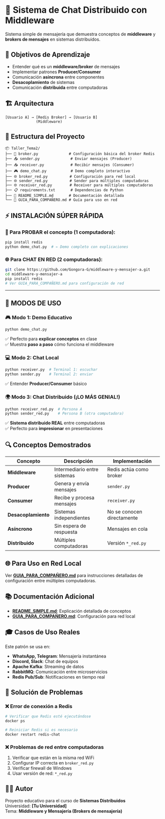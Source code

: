 # 💬 Sistema de Chat Distribuido con Middleware

Sistema simple de mensajería que demuestra conceptos de **middleware** y **brokers de mensajes** en sistemas distribuidos.

## 🎯 Objetivos de Aprendizaje

- Entender qué es un **middleware/broker** de mensajes
- Implementar patrones **Producer/Consumer**
- Comunicación **asíncrona** entre componentes
- **Desacoplamiento** de sistemas
- Comunicación **distribuida** entre computadoras

## 🏗️ Arquitectura

```
[Usuario A] → [Redis Broker] → [Usuario B]
              (Middleware)
```

## 📁 Estructura del Proyecto

```
📦 Taller_Tema2/
├── 🔧 broker.py              # Configuración básica del broker Redis
├── 📤 sender.py              # Enviar mensajes (Producer)
├── 📥 receiver.py            # Recibir mensajes (Consumer) 
├── 🎮 demo_chat.py           # Demo completo interactivo
├── 🌐 broker_red.py          # Configuración para red local
├── 🌐 sender_red.py          # Sender para múltiples computadoras
├── 🌐 receiver_red.py        # Receiver para múltiples computadoras
├── 📋 requirements.txt       # Dependencias de Python
├── 📖 README_SIMPLE.md       # Documentación detallada
└── 👥 GUIA_PARA_COMPAÑERO.md # Guía para uso en red
```

## ⚡ INSTALACIÓN SÚPER RÁPIDA

### 🎯 Para PROBAR el concepto (1 computadora):
```bash
pip install redis
python demo_chat.py  # ← Demo completo con explicaciones
```

### 🌐 Para CHAT EN RED (2 computadoras):
```bash
git clone https://github.com/Gongora-G/middleware-y-mensajer-a.git
cd middleware-y-mensajer-a  
pip install redis
# Ver GUIA_PARA_COMPAÑERO.md para configuración de red
```

---

## 🚀 MODOS DE USO

### 🎮 **Modo 1: Demo Educativo** 
```bash
python demo_chat.py
```
✅ Perfecto para **explicar conceptos** en clase  
✅ Muestra **paso a paso** cómo funciona el middleware

### 💻 **Modo 2: Chat Local**
```bash
python receiver.py  # Terminal 1: escuchar
python sender.py    # Terminal 2: enviar
```  
✅ Entender **Producer/Consumer** básico

### 🌍 **Modo 3: Chat Distribuido** (¡LO MÁS GENIAL!)
```bash
python receiver_red.py  # Persona A
python sender_red.py    # Persona B (otra computadora)
```
✅ **Sistema distribuido REAL** entre computadoras  
✅ Perfecto para **impresionar** en presentaciones

## 🔍 Conceptos Demostrados

| Concepto | Descripción | Implementación |
|----------|-------------|----------------|
| **Middleware** | Intermediario entre sistemas | Redis actúa como broker |
| **Producer** | Genera y envía mensajes | `sender.py` |
| **Consumer** | Recibe y procesa mensajes | `receiver.py` |
| **Desacoplamiento** | Sistemas independientes | No se conocen directamente |
| **Asíncrono** | Sin espera de respuesta | Mensajes en cola |
| **Distribuido** | Múltiples computadoras | Versión `*_red.py` |

## 🌐 Para Uso en Red Local

Ver **[GUIA_PARA_COMPAÑERO.md](GUIA_PARA_COMPAÑERO.md)** para instrucciones detalladas de configuración entre múltiples computadoras.

## 📚 Documentación Adicional

- **[README_SIMPLE.md](README_SIMPLE.md)**: Explicación detallada de conceptos
- **[GUIA_PARA_COMPAÑERO.md](GUIA_PARA_COMPAÑERO.md)**: Configuración para red local

## 🎓 Casos de Uso Reales

Este patrón se usa en:
- **WhatsApp, Telegram**: Mensajería instantánea
- **Discord, Slack**: Chat de equipos  
- **Apache Kafka**: Streaming de datos
- **RabbitMQ**: Comunicación entre microservicios
- **Redis Pub/Sub**: Notificaciones en tiempo real

## 🔧 Solución de Problemas

### ❌ Error de conexión a Redis
```bash
# Verificar que Redis esté ejecutándose
docker ps

# Reiniciar Redis si es necesario
docker restart redis-chat
```

### ❌ Problemas de red entre computadoras
1. Verificar que están en la misma red WiFi
2. Configurar IP correcta en `broker_red.py`
3. Verificar firewall de Windows
4. Usar versión de red: `*_red.py`

## 👨‍💻 Autor

Proyecto educativo para el curso de **Sistemas Distribuidos**  
Universidad: **[Tu Universidad]**  
Tema: **Middleware y Mensajería (Brokers de mensajería)**